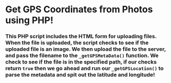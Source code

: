 # Get GPS Coordinates from Photos using PHP!



### This PHP script includes the HTML form for uploading files. When the file is uploaded, the script checks to see if the uploaded file is an image. We then upload the file to the server, and pass the filename to the ```_getGPSMetaData()``` function. We check to see if the file is in the specified path, if our checks return ```true``` then we go ahead and run our ```_getGPSLocation()``` to parse the metadata and spit out the latitude and longitude! 


